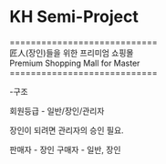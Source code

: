 # KH Semi-Project
============================<br>
匠人(장인)들을 위한 프리미엄 쇼핑몰<br>
Premium Shopping Mall for Master<br>
============================<br>

-구조

회원등급 - 일반/장인/관리자

장인이 되려면 관리자의 승인 필요.

판매자 - 장인
구매자 - 일반, 장인
